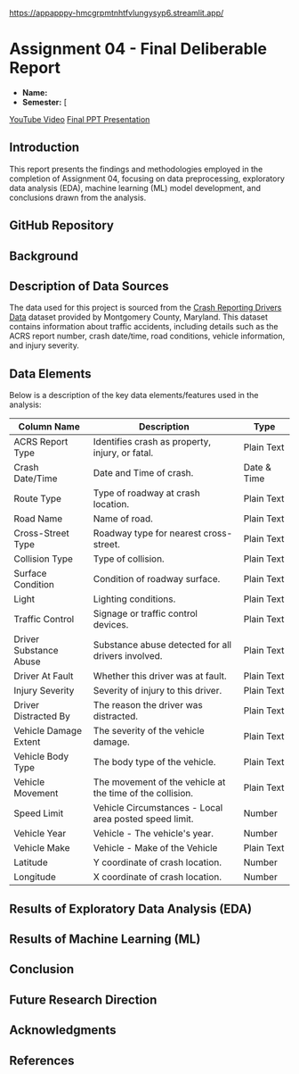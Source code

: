 https://appapppy-hmcgrpmtnhtfvlungysyp6.streamlit.app/

# Assignment 04 - Final Deliberable Report

- **Name:** 
- **Semester:** [

[ YouTube Video]()
[Final PPT Presentation](https://github.com/rohithkotar/UMBC-DATA606-Capstone/blob/main/docs/Rohith_Kotar_606.pptx)

## Introduction

This report presents the findings and methodologies employed in the completion of Assignment 04, focusing on data preprocessing, exploratory data analysis (EDA), machine learning (ML) model development, and conclusions drawn from the analysis.

## GitHub Repository


## Background


## Description of Data Sources

The data used for this project is sourced from the [Crash Reporting Drivers Data](https://data.montgomerycountymd.gov/Public-Safety/Crash-Reporting-Drivers-Data/mmzv-x632/about_data) dataset provided by Montgomery County, Maryland. This dataset contains information about traffic accidents, including details such as the ACRS report number, crash date/time, road conditions, vehicle information, and injury severity.

## Data Elements

Below is a description of the key data elements/features used in the analysis:

| Column Name | Description | Type |
|-------------|-------------|------|
| ACRS Report Type | Identifies crash as property, injury, or fatal. | Plain Text |
| Crash Date/Time | Date and Time of crash. | Date & Time |
| Route Type | Type of roadway at crash location. | Plain Text |
| Road Name | Name of road. | Plain Text |
| Cross-Street Type | Roadway type for nearest cross-street. | Plain Text |
| Collision Type | Type of collision. | Plain Text |
| Surface Condition | Condition of roadway surface. | Plain Text |
| Light | Lighting conditions. | Plain Text |
| Traffic Control | Signage or traffic control devices. | Plain Text |
| Driver Substance Abuse | Substance abuse detected for all drivers involved. | Plain Text |
| Driver At Fault | Whether this driver was at fault. | Plain Text |
| Injury Severity | Severity of injury to this driver. | Plain Text |
| Driver Distracted By | The reason the driver was distracted. | Plain Text |
| Vehicle Damage Extent | The severity of the vehicle damage. | Plain Text |
| Vehicle Body Type | The body type of the vehicle. | Plain Text |
| Vehicle Movement | The movement of the vehicle at the time of the collision. | Plain Text |
| Speed Limit | Vehicle Circumstances - Local area posted speed limit. | Number |
| Vehicle Year | Vehicle - The vehicle's year. | Number |
| Vehicle Make | Vehicle - Make of the Vehicle | Plain Text |
| Latitude | Y coordinate of crash location. | Number |
| Longitude | X coordinate of crash location. | Number |



## Results of Exploratory Data Analysis (EDA)


## Results of Machine Learning (ML)


## Conclusion


## Future Research Direction


## Acknowledgments


## References

